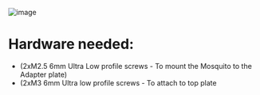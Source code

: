 ![image](https://user-images.githubusercontent.com/37383368/143985275-7765dd37-95b5-4ddc-955a-6463666d065a.png)

# Hardware needed:

- (2xM2.5 6mm Ultra Low profile screws - To mount the Mosquito to the Adapter plate)
- (2xM3 6mm Ultra low profile screws - To attach to top plate 





